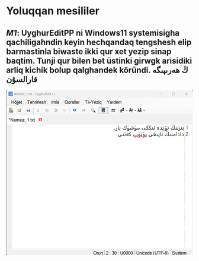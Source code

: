 # Yoluqqan mesililer

## *M1*: UyghurEditPP ni Windows11 systemisigha qachiligahndin keyin hechqandaq tengshesh elip barmastinla biwaste ikki qur xet yezip sinap baqtim. Tunji qur bilen bet üstinki girwgk arisidiki arliq kichik bolup qalghandek köründi.  ڭ ھەرىپىگە قارالسۇن

![resim: Qur arliqi kichik](<resim/Qur-Arliqi-kichik-2023-09-13 213903.png>)
